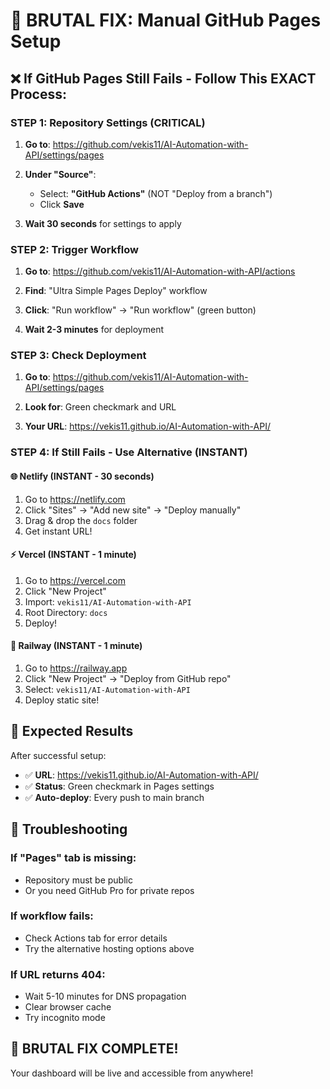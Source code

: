 # 🚀 BRUTAL FIX: Manual GitHub Pages Setup

## ❌ **If GitHub Pages Still Fails - Follow This EXACT Process:**

### **STEP 1: Repository Settings (CRITICAL)**

1. **Go to**: https://github.com/vekis11/AI-Automation-with-API/settings/pages

2. **Under "Source"**:
   - Select: **"GitHub Actions"** (NOT "Deploy from a branch")
   - Click **Save**

3. **Wait 30 seconds** for settings to apply

### **STEP 2: Trigger Workflow**

1. **Go to**: https://github.com/vekis11/AI-Automation-with-API/actions

2. **Find**: "Ultra Simple Pages Deploy" workflow

3. **Click**: "Run workflow" → "Run workflow" (green button)

4. **Wait 2-3 minutes** for deployment

### **STEP 3: Check Deployment**

1. **Go to**: https://github.com/vekis11/AI-Automation-with-API/settings/pages

2. **Look for**: Green checkmark and URL

3. **Your URL**: https://vekis11.github.io/AI-Automation-with-API/

### **STEP 4: If Still Fails - Use Alternative (INSTANT)**

#### **🌐 Netlify (INSTANT - 30 seconds)**
1. Go to https://netlify.com
2. Click "Sites" → "Add new site" → "Deploy manually"
3. Drag & drop the `docs` folder
4. Get instant URL!

#### **⚡ Vercel (INSTANT - 1 minute)**
1. Go to https://vercel.com
2. Click "New Project"
3. Import: `vekis11/AI-Automation-with-API`
4. Root Directory: `docs`
5. Deploy!

#### **🚂 Railway (INSTANT - 1 minute)**
1. Go to https://railway.app
2. Click "New Project" → "Deploy from GitHub repo"
3. Select: `vekis11/AI-Automation-with-API`
4. Deploy static site!

## 🎯 **Expected Results**

After successful setup:
- ✅ **URL**: https://vekis11.github.io/AI-Automation-with-API/
- ✅ **Status**: Green checkmark in Pages settings
- ✅ **Auto-deploy**: Every push to main branch

## 🚨 **Troubleshooting**

### **If "Pages" tab is missing**:
- Repository must be public
- Or you need GitHub Pro for private repos

### **If workflow fails**:
- Check Actions tab for error details
- Try the alternative hosting options above

### **If URL returns 404**:
- Wait 5-10 minutes for DNS propagation
- Clear browser cache
- Try incognito mode

## 🎉 **BRUTAL FIX COMPLETE!**

Your dashboard will be live and accessible from anywhere!

